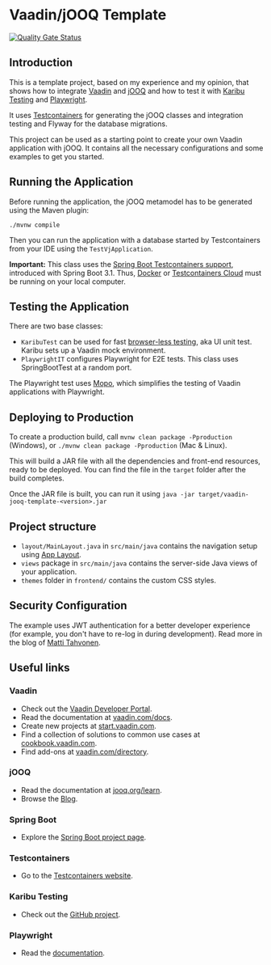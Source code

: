 # Vaadin/jOOQ Template

[![Quality Gate Status](https://sonarcloud.io/api/project_badges/measure?project=martinellich_vaadin-jooq-template&metric=alert_status)](https://sonarcloud.io/summary/new_code?id=martinellich_vaadin-jooq-template)

## Introduction

This is a template project, based on my experience and my opinion, that shows how to  integrate [Vaadin](https://vaadin.com) and
[jOOQ](https://jooq.org) and how to test it with [Karibu Testing](https://github.com/mvysny/karibu-testing) and [Playwright](https://playwright.dev).

It uses [Testcontainers](https://testcontainers.com) for generating the jOOQ classes and integration testing and Flyway for the database 
migrations.

This project can be used as a starting point to create your own Vaadin application with jOOQ.
It contains all the necessary configurations and some examples to get you started.

## Running the Application

Before running the application, the jOOQ metamodel has to be generated using the Maven plugin:

    ./mvnw compile

Then you can run the application with a database started by Testcontainers from your IDE using the `TestVjApplication`.

**Important:**
This class uses the [Spring Boot Testcontainers support](https://spring.io/blog/2023/06/23/improved-testcontainers-support-in-spring-boot-3-1/), introduced with Spring Boot 3.1.
Thus, [Docker](https://www.docker.com) or [Testcontainers Cloud](https://testcontainers.com/cloud/) must be running on your local computer.

## Testing the Application

There are two base classes:

- `KaribuTest` can be used for fast [browser-less testing](https://mvysny.github.io/browserless-web-testing/), aka UI unit test. Karibu sets up a Vaadin mock environment.
- `PlaywrightIT` configures Playwright for E2E tests. This class uses SpringBootTest at a random port.

The Playwright test uses [Mopo](https://github.com/viritin/mopo), which simplifies the testing of Vaadin applications with Playwright.

## Deploying to Production

To create a production build, call `mvnw clean package -Pproduction` (Windows), 
or `./mvnw clean package -Pproduction` (Mac & Linux).

This will build a JAR file with all the dependencies and front-end resources, ready to be deployed. You can find 
the file in the `target` folder after the build completes.

Once the JAR file is built, you can run it using `java -jar target/vaadin-jooq-template-<version>.jar`

## Project structure

- `layout/MainLayout.java` in `src/main/java` contains the navigation setup using [App Layout](https://vaadin.com/docs/components/app-layout).
- `views` package in `src/main/java` contains the server-side Java views of your application.
- `themes` folder in `frontend/` contains the custom CSS styles.

## Security Configuration

The example uses JWT authentication for a better developer experience (for example, you don't have to re-log in during
development).
Read more in the blog of [Matti Tahvonen](https://vaadin.com/blog/jwt-authentication-with-vaadin-flow-for-better-developer-and-user-experience).

## Useful links

### Vaadin

- Check out the [Vaadin Developer Portal](https://vaadin.com/developers).
- Read the documentation at [vaadin.com/docs](https://vaadin.com/docs).
- Create new projects at [start.vaadin.com](https://start.vaadin.com/).
- Find a collection of solutions to common use cases at [cookbook.vaadin.com](https://cookbook.vaadin.com/).
- Find add-ons at [vaadin.com/directory](https://vaadin.com/directory).

### jOOQ

- Read the documentation at [jooq.org/learn](https://www.jooq.org/learn/).
- Browse the [Blog](https://blog.jooq.org).

### Spring Boot

- Explore the [Spring Boot project page](https://spring.io/projects/spring-boot/).

### Testcontainers

- Go to the [Testcontainers website](https://testcontainers.com).

### Karibu Testing

- Check out the [GitHub project](https://github.com/mvysny/karibu-testing).

### Playwright

- Read the [documentation](https://playwright.dev).

